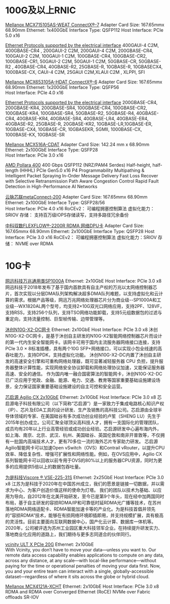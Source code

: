 # 100G及以上RNIC

[Mellanox MCX715105AS-WEAT ConnectX®-7](https://docs.nvidia.com/networking/display/connectx7vpi)
Adapter Card Size: 167.65mmx 68.90mm
Ethernet: 1x400GbE
Interface Type: QSFP112	
Host Interface: PCIe 5.0 x16

[Ethernet Protocols supported by the electrical interface](https://docs.nvidia.com/networking/display/nvidia-connectx-7-adapter-cards-user-manual.pdf)
400GAUI-4 C2M, 400GBASE-CR4 , 200GAUI-2 C2M, 200GAUI-4 C2M, 200GBASE-CR4, 100GAUI-2 C2M, 100GAUI-1 C2M, 100GBASE-CR4, 100GBASE-CR2, 100GBASE-CR1, 50GAUI-2 C2M, 50GAUI-1 C2M, 50GBASE-CR, 50GBASE-R2 , 40GBASE-CR4, 40GBASE-R2, 25GBASE-R, 10GBASE-R, 10GBASECX4, 1000BASE-CX, CAUI-4 C2M, 25GAUI C2M,XLAUI C2M , XLPPI, SFI


[Mellanox MCX653105A-HDAT ConnectX®-6](https://docs.nvidia.com/networking/display/connectx6vpi)
Adapter Card Size: 167.65mmx 68.90mm
Ethernet: 1x200GbE
Interface Type: QSFP56	
Host Interface: PCIe 4.0 x16

[Ethernet Protocols supported by the electrical interface](https://docs.nvidia.com/nvidia-connectx-6-infiniband-ethernet-adapter-cards-user-manual.pdf)
200GBASE-CR4, 200GBASE-KR4, 200GBASE-SR4, 100GBASE-CR4, 100GBASE-CR2, 100GBASE-KR4, 100GBASE-SR4, 50GBASE-R2, 50GBASE-R4, 40GBASE-CR4, 40GBASE-KR4, 40GBASE-SR4, 40GBASE-LR4, 40GBASE-ER4, 40GBASE-R2, 25GBASE-R, 20GBASE-KR2, 10GBASE-LR,10GBASE-ER, 10GBASE-CX4, 10GBASE-CR, 10GBASEKR, SGMII, 1000BASE-CX, 1000BASE-KX, 10GBASE-SR


[Mellanox MCX516A-CDAT](https://docs.nvidia.com/networking/display/connectx5en)
Adapter Card Size: 142.24 mm x 68.90mm
Ethernet: 2x100GbE
Interface Type: QSFP28	
Host Interface: PCIe 3.0 x16


[AMD Pollara 400](https://www.amd.com/content/dam/amd/en/documents/pensando-technical-docs/product-briefs/pensando-pollara-400-product-brief.pdf)
400 Gbps
QSFP112 (NRZ/PAM4 Serdes)
Half-height, half-length (HHHL)
PCIe Gen5.0 x16
P4 Programmability
Multipathing & Intelligent Packet Spraying
In-Order Message Delivery
Fast Loss Recover with Selective Retransmission
Path Aware Congestion Control
Rapid Fault Detection in High-Performance AI Networks
	

[云脉芯联metaConnect-200](https://www.yunsilicon.com/#/productInformation)
Adapter Card Size: 167.65mmx 68.90mm
Ethernet: 2x100GbE
Interface Type: QSFP28/56	
Host Interface: PCIe 4.0 x16
RoCEv2： 可编程拥塞控制算法
虚拟化能力：SRIOV
存储： 支持百万级IOPS存储读写，支持多路径冗余备份

[中科驭数FLEXFLOW®-2200R RDMA 网络DPU卡](https://www.yusur.tech/product/flexflow/flexflow2200r)
Adapter Card Size: 167.65mmx 68.90mm
Ethernet: 2x100GbE
Interface Type: QSFP28
Host Interface: PCIe 3.0 x16
RoCEv2： 可编程拥塞控制算法
虚拟化能力：SRIOV
存储： NVME over RDMA


# 10G卡


[网迅科技万兆通用类SP1000A](https://www.net-swift.com/a/wan-zhao-tong-yong-lei-SP1000A.html)
Ethernet: 2x10GbE
Host Interface: PCIe 3.0 x8
网迅科技于2018年发布了基于国内首款具有自主产权的万兆以太网络控制器芯片，首次实现以分层DMA队列架构解决超多DMA队列难题，以支持虚拟化和云计算的需求。根据产品等级，网迅万兆网络处理器芯片分为商业级--SP1000A和工业级--WX1820AL两个型号，均支持2×10G双光口网络应用，支持2PF、128VF，支持RSS，支持256个队列，支持TSO网络功能卸载，支持5元组数据包的过滤与重定向，支持流量控制、巨型帧传输、边带管理等。


[沐创N10G-X2-DC网卡](https://www.mucse.com/pro/detail.aspx?Id=5)
Ethernet: 2x10GbE
Host Interface: PCIe 3.0 x8
沐创N10G-X2-DC网卡，是基于沐创自主研发的N10G-X2智能网络控制器芯片而设计的第一代内生安全智能网卡。该网卡可用于国内主流服务器网络接口连接，支持PCIe 3.0 × 8标准插槽，具有两个10G SFP+网络接口，可以实现小包全线速的高吞吐能力，支持DPDK，支持虚拟化功能。
沐创N10G-X2-DC内置了沐创自主研发的高速安全引擎和可重构网络处理器，既可显著减轻服务器 CPU 负担，提升服务器整体计算性能，实现网络安全协议卸载和网络处理协议加速，又能保证服务器高速、安全的通信。
作为国内唯一融合国密算法的智能网卡，沐创N10G-X2-DC已广泛应用于党政、金融、能源、电力、交通、教育等国家重要基础设施建设场景，全力保证国家重要基础设施建设的自主可控和安全运营。

[芯启源 Agilio CX 2x10GbE](https://www.corigine.com.cn/cn/smartnicdetail-31.html)
Ethernet: 2x10GbE
Host Interface: PCIe 3.0 x8
芯启源电子科技有限公司（以下简称“芯启源”）是一家致力于集成电路核心知识产权（IP）、芯片及EDA工具的设计研发、生产及销售的高科技公司。芯启源由全球半导体领域的专家、在美国硅谷有多次成功创业经验的卢笙（SHENG LU）先生于2015年创办成立。公司汇聚全球顶尖高科技人才，拥有一支国际化的管理团队，成员均有20年以上行业高管经验或成功创业经验。芯启源研发中心遍布海内外，如上海、南京、北京、武汉、杭州、美国硅谷、英国伦敦和南非开普敦等，不仅拥有一批国内高端技术人才，更有70多位一流的海外芯片专家助力研发。
芯启源Agilio智能网卡可以加速Open vSwitch（OVS）和Contrail vRouter，以提升CPU效率、降低复杂性、增强可扩展性和网络性能。例如，在OVS应用中，Agilio CX系列智能网卡可以回收以前专用于OVS的80%以上的服务器CPU资源，同时为更多的应用提供5倍以上的数据包吞吐量。

[为是科技Viscore ® VSE-225-31S](https://www.viscore.com/dinggouxinxi/231)
Ethernet: 2x25GbE
Host Interface: PCIe 3.0 x8
江苏为是科技于2020年在中国苏州成立，我们的愿景是链接一切数据，并以需求为中心、为客户创造价值这样的使命为灯塔。 我们的团队以技术为基础、以应用为导向，自2012年在北美开始研发，至今已是第9个年头，现在经中加两国同时布局，基于自主研发的容损RDMA/IP和可靠低时延RDMA光广播等技术，在苏州落地RDMA网络适配卡、RDMA智能加速卡等的产业化。为是科技首倡并领先的“容损RDMA”技术，能够在有损网络环境即插即用，并支持规模扩展，具有极高的灵活性。目前主要面向互联网数据中心，国产化云计算、数据库一体机等。 2020年，公司被评选为苏州工业园区重大科技领军企业。在持续提升研发实力、落地商业化应用的道路上，我们期待与更多志同道合的伙伴同行。


[vcinity ULT X PCIe 20G](https://m.vcinity.io/vcinity-ultimate-x-data-sheet)
Ethernet: 2x10GbE  
With Vcinity, you don’t have to move your data—unless you want to. Our remote data access capability enables applications to compute on any data, across any distance, at any scale—with local-like performance—without paying for the time or operational penalties of moving your data first. Now, you and your entire team can interact with a single, globally-accessible dataset—regardless of where it sits across the globe or hybrid cloud.

[Mellanox MCX4121A-XCHT](https://docs.nvidia.com/networking/display/cx4lxen)
Ethernet: 2x10GbE
Host Interface: PCIe 3.0 x8	
RDMA and RDMA over Converged Ethernet (RoCE)
NVMe over Fabric offloads 
SR-IOV



